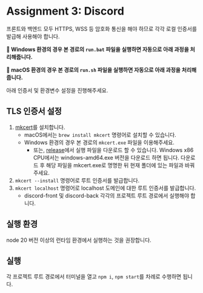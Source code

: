 # Assignment 3: Discord

프론트와 백엔드 모두 HTTPS, WSS 등 암호화 통신을 해야 하므로 각각 로컬 인증서를 발급해 사용해야 합니다.

**📢 Windows 환경의 경우 본 경로의 `run.bat` 파일을 실행하면 자동으로 아래 과정을 처리해줍니다.**

**📢 macOS 환경의 경우 본 경로의 `run.sh` 파일을 실행하면 자동으로 아래 과정을 처리해줍니다.**

아래 인증서 및 환경변수 설정을 진행해주세요.

## TLS 인증서 설정

1. [mkcert](https://github.com/FiloSottile/mkcert)를 설치합니다.
   - macOS에서는 `brew install mkcert` 명령어로 설치할 수 있습니다.
   - Windows 환경의 경우 본 경로의 `mkcert.exe` 파일을 이용해주세요.
     - 또는, [release](https://github.com/FiloSottile/mkcert/releases)에서 실행 파일을 다운로드 할 수 있습니다. Windows x86 CPU에서는 windows-amd64.exe 버전을 다운로드 하면 됩니다. 다운로드 후 해당 파일을 mkcert.exe로 명명한 뒤 현재 폴더에 있는 파일과 바꿔주세요.
2. `mkcert --install` 명령어로 루트 인증서를 발급합니다.
3. `mkcert localhost` 명령어로 localhost 도메인에 대한 루트 인증서를 발급합니다.
   - discord-front 및 discord-back 각각의 프로젝트 루트 경로에서 실행해야 합니다.

## 실행 환경

node 20 버전 이상의 런타임 환경에서 실행하는 것을 권장합니다.

## 실행

각 프로젝트 루트 경로에서 터미널을 열고 `npm i`, `npm start`를 차례로 수행하면 됩니다.